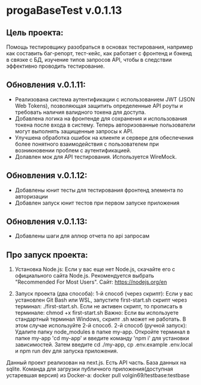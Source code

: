 # progaBaseTest v.0.1.13

## Цель проекта:

Помощь тестировщику разобраться в основах тестирования, например как составить баг-репорт, тест-кейс, как работает с фронтенд и бэкенд в связке с БД, изучение типов запросов API, чтобы в следствии эффективно проводить тестирование.

## Обновления v.0.1.11:
- Реализована система аутентификации с использованием JWT (JSON Web Tokens), позволяющая защитить определенные API роуты и требовать наличия валидного токена для доступа.
- Добавлена логика на фронтенде для сохранения и использования токена после входа в систему. Теперь авторизованные пользователи могут выполнять защищенные запросы к API.
- Улучшена обработка ошибок на клиенте и сервере для обеспечения более понятного взаимодействия с пользователем при возникновении проблем с аутентификацией.
- Долавлен мок для API тестирования. Используется WireMock.
## Обновления v.0.1.12:
- Добавлены юнит тесты для тестирования фронтенд элемента по авторизации
- Добавлен запуск юнит тестов при первом запуске приложения
## Обновления v.0.1.13:
- Добавлены шаги для аллюр отчета по api запросам

## Про запуск проекта:

1. Установка Node.js:
   Если у вас еще нет Node.js, скачайте его с официального сайта Node.js. Рекомендуется выбрать "Recommended For Most Users".
   Сайт: https://nodejs.org/en

2. Запуск проекта (два способа):
   1-й способ (через скрипт):
   Если у вас установлен Git Bash или WSL, запустите first-start.sh скрипт через терминал: ./first-start.sh.
   Если не активен скрипт, то прописать в терминале: chmod +x first-start.sh
   Важно: Если вы используете стандартный терминал Windows, скрипт .sh может не работать. В этом случае используйте 2-й способ.
   2-й способ (ручной запуск):
   Удалите папку node_modules в папке my-app.
   Откройте терминал в папке my-app 'cd my-app' и введите команду 'npm i' для установки зависимостей.
   Затем введите cd ./my-app, cp .env.example .env.local и npm run dev для запуска приложения.

Данный проект реализован на next.js.
Есть API часть.
База данных на sqlite.
Команда для загрузки публичного приложения(доступная устаревшая версия) из Docker-а: 
docker pull volgin69/testbase:testbase
